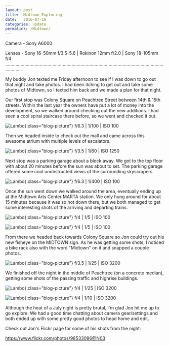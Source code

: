 ```yaml
---
layout: post
title:  Midtown Exploring
date:   2016-07-16
categories: update
permalink: /Midtown/
---
```


Camera - Sony A6000

Lenses - Sony 16-50mm f/3.5-5.6 | Rokinon 12mm f/2.0 | Sony 18-105mm f/4
.........................................................................................................................................

My buddy Jon texted me Friday afternoon to see if I was down to go out that night and take photos. I had been itching to get out and take
some photos of Midtown, so I texted him back and we made a plan for that night.

Our first stop was Colony Square on Peachtree Street between 14th & 15th streets. Within the last year the owners have put a lot of money
into the development, so we walked around checking out the new additions. I had seen a cool spiral staircase there before, so we went and
checked it out.

![Lambo](https://c2.staticflickr.com/8/7584/28352461975_f3d2feb601_b.jpg){:class="blog-picture"}
f/6.3 | 1/100 | ISO 100

Then we headed inside to check out the mall and came across this awesome atrium with multiple levels of escalators.

![Lambo](https://c1.staticflickr.com/9/8744/28249098572_007ef26bed_b.jpg){:class="blog-picture"}
f/3.5 | 1/60 | ISO 1250

Next stop was a parking garage about a block away. We got to the top floor with about 20 minutes before the sun was about to set. The
parking garage offered some cool unobstructed views of the surrounding skyscrapers.

![Lambo](https://c1.staticflickr.com/9/8849/28249095492_79b42110fa_c.jpg){:class="blog-picture"}
f/6.3 | 1/400 | ISO 100

Once the sun went down we walked around the area, eventually ending up at the Midtown Arts Center MARTA station. We only hung around for about 15 minutes because it was so hot down there, but we both managed to get some interesting shots of the arriving and departing
trains.

![Lambo](https://c1.staticflickr.com/9/8604/27736847743_fc3846fff8_b.jpg){:class="blog-picture"}
f/4 | 1/5 | ISO 100

![Lambo](https://c1.staticflickr.com/9/8665/28352445095_8d125b1fb1_c.jpg){:class="blog-picture"}
f/4 | 1/5 | ISO 100

From there we headed back towards Colony Square so Jon could try out his new fisheye on the MIDTOWN sign. As he was getting some shots, I
noticed a bike rack also with the word "Midtown" on it and snapped a couple photos.

![Lambo](https://c1.staticflickr.com/9/8848/28070030520_4a3ce3c564_c.jpg){:class="blog-picture"}
f/3.5 | 1/25 | ISO 3200

We finished off the night in the middle of Peachtree (on a concrete median), getting some shots of the passing traffic and highrise
buildings.

![Lambo](https://c1.staticflickr.com/9/8744/27736843583_4c1031cea3_c.jpg){:class="blog-picture"}
f/4 | 1/25 | ISO 3200

![Lambo](https://c1.staticflickr.com/9/8892/27736838953_de02c726d5_b.jpg){:class="blog-picture"}
f/4 | 1/10 | ISO 3200

Although the heat of a July night is pretty brutal, I'm glad Jon hit me up to go explore. We had a good time chatting about
camera gear/settings and both ended up with some pretty good photos to head home and edit.

Check out Jon's Flickr page for some of his shots from the night:

https://www.flickr.com/photos/98533096@N03

